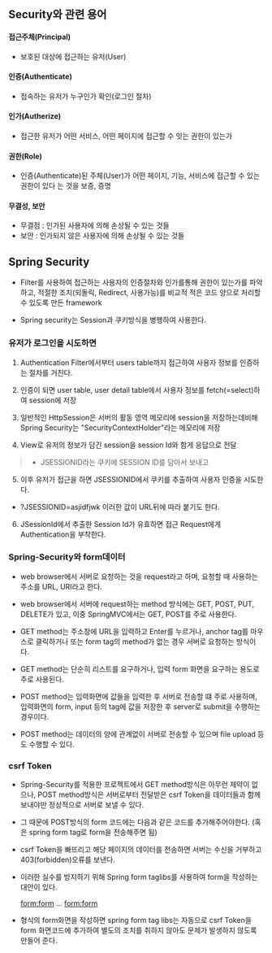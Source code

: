 ## Security와 관련 용어

#### 접근주체(Principal)
* 보호된 대상에 접근하는 유저(User)

#### 인증(Authenticate)
* 접속하는 유저가 누구인가 확인(로그인 절차)

#### 인가(Autherize)
* 접근한 유저가 어떤 서비스, 어떤 페이지에 접근할 수 잇는 권한이 있는가

#### 권한(Role)
* 인증(Authenticate)된 주체(User)가 어떤 페이지, 기능, 서비스에 접근할 수 있는 권한이 있다 는 것을 보증, 증명

#### 무결성, 보안
* 무결점 : 인가된 사용자에 의해 손상될 수 있는 것들
* 보안 : 인가되지 않은 사용자에 의해 손상될 수 있는 것들

## Spring Security
* Filter를 사용하여 접근하는 사용자의 인증절차와 인가를통해 권한이
있는가를 파악하고, 적절한 조치(되돌릭, Redirect, 사용가능)를 비교적 적은
코드 양으로 처리할 수 있도록 만든 framework

* Spring security는 Session과 쿠키방식을 병행하여 사용한다.

### 유저가 로그인을 시도하면
1. Authentication Filter에서부터 users table까지 접근하여 사용자 정보를 인증하는 절차를 거친다.

2. 인증이 되면 user table, user detail table에서 사용자 정보를 fetch(=select)하여 session에 저장

3. 일반적인 HttpSession은 서버의 활동 영역 메모리에 session을 저장하는데비해
Spring Security는 "SecurityContextHolder"라는 메모리에 저장

4. View로 유저의 정보가 담긴 session을 session Id와 함게 응답으로 전달
>* JSESSIONID라는 쿠키에 SESSION ID를 담아서 보내고

5. 이후 유저가 접근을 하면 JSESSIONID에서 쿠키를 추출하여 사용자 인증을 시도한다.
*  ?JSESSIONID=asjidfjwk 이러한 값이 URL뒤에 따라 붙기도 한다.

6. JSessionId에서 추출한 Session Id가 유효하면 접근 Request에게 Authentication을 부착한다.

### Spring-Security와 form데이터
* web browser에서 서버로 요청하는 것을 request라고 하며,
요청할 때 사용하는 주소를 URL, URI라고 한다.
* web browser에서 서버에 request하는 method 방식에는 GET, POST, PUT, DELETE가 있고,
이중 SpringMVC에서는 GET, POST를 주로 사용한다.

* GET method는 주소창에 URL을 입력하고 Enter를 누르거나, anchor tag를 마우스로 클릭하거나
또는 form tag의 method가 없는 경우 서버로 요청하는 방식이다.

* GET method는 단순히 리스트를 요구하거나, 입력 form 화면을 요구하는 용도로 주로 사용된다.
* POST method는 입력화면에 값들을 입력한 후 서버로 전송할 떄 주로 사용하며,
입력화면의 form, input 등의 tag에 값을 저장한 후 server로 submit을 수행하는 경우이다.
* POST method는 데이터의 양에 관계없이 서버로 전송할 수 있으며 file upload 등도 수행할 수 있다.


### csrf Token  
* Spring-Security를 적용한 프로젝트에서 GET method방식은 아무런 제약이 없으나,
POST method방식은 서버로부터 전달받은 csrf Token을 데이터들과 함께 보내야만 정상적으로 서버로 보낼 수 있다.
* 그 때문에 POST방식의 form 코드에는 다음과 같은 코드를 추가해주어야한다.
(혹은 spring form tag로 form을 전송해주면 됨)
 				
	<input class="form-control" type="hidden" name="${_csrf.parameterName}" value="${_csrf.token}">

* csrf Token을 빠뜨리고 해당 페이지의 데이터를 전송하면 서버는 수신을 거부하고 403(forbidden)오류를 보낸다.

* 이러한 실수를 방지하기 위해 Spring form taglibs를 사용하여 form을 작성하는 대안이 있다.

	<form:form> ... <form:form>
	 
* 형식의 form화면을 작성하면 spring form tag libs는 자동으로 csrf Token을 form 화면코드에 추가하여
별도의 조치를 취하지 않아도 문제가 발생하지 않도록 만들어 준다.